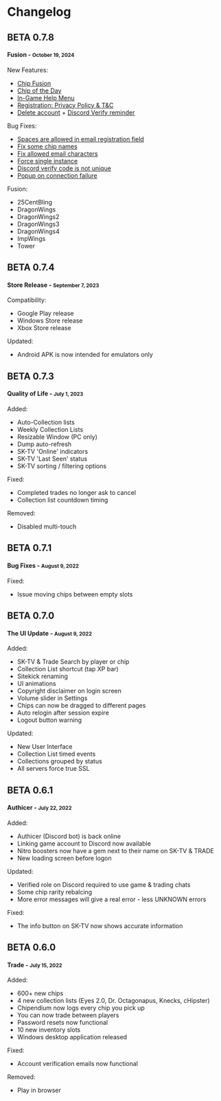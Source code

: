 # Changelog
## **BETA 0.7.8**
#### Fusion - <small>October 19, 2024</small>
New Features:

+ [Chip Fusion](https://github.com/SitekickRemastered/Game/issues/11)
+ [Chip of the Day](https://github.com/SitekickRemastered/Game/issues/25)
+ [In-Game Help Menu](https://github.com/SitekickRemastered/Game/issues/5)
+ [Registration: Privacy Policy & T&C](https://github.com/SitekickRemastered/Game/issues/40)
+ [Delete account](https://github.com/SitekickRemastered/Game/issues/19) + [Discord Verify reminder](https://github.com/SitekickRemastered/Game/issues/1)

Bug Fixes:

+ [Spaces are allowed in email registration field](https://github.com/SitekickRemastered/Game/issues/18)
+ [Fix some chip names](https://github.com/SitekickRemastered/Game/issues/26)
+ [Fix allowed email characters](https://github.com/SitekickRemastered/Game/issues/37)
+ [Force single instance](https://github.com/SitekickRemastered/Game/issues/35)
+ [Discord verify code is not unique](https://github.com/SitekickRemastered/Game/issues/29)
+ [Popup on connection failure](https://github.com/SitekickRemastered/Game/issues/48)

Fusion:

+ 25CentBling
+ DragonWings
+ DragonWings2
+ DragonWings3
+ DragonWings4
+ ImpWings
+ Tower


## **BETA 0.7.4**
#### Store Release - <small>September 7, 2023</small>
Compatibility:

- Google Play release
- Windows Store release
- Xbox Store release

Updated:

- Android APK is now intended for emulators only

## **BETA 0.7.3**
#### Quality of Life - <small>July 1, 2023</small>

Added:

- Auto-Collection lists
- Weekly Collection Lists
- Resizable Window (PC only)
- Dump auto-refresh
- SK-TV 'Online' indicators
- SK-TV 'Last Seen' status
- SK-TV sorting / filtering options

Fixed:

- Completed trades no longer ask to cancel
- Collection list countdown timing

Removed:

- Disabled multi-touch

## BETA 0.7.1
#### Bug Fixes - <small>August 9, 2022</small>
Fixed:

- Issue moving chips between empty slots
    
## BETA 0.7.0
#### The UI Update - <small>August 9, 2022</small>

Added:
    
- SK-TV & Trade Search by player or chip
- Collection List shortcut (tap XP bar)
- Sitekick renaming
- UI animations
- Copyright disclaimer on login screen
- Volume slider in Settings
- Chips can now be dragged to different pages
- Auto relogin after session expire
- Logout button warning

Updated:

- New User Interface
- Collection List timed events
- Collections grouped by status
- All servers force true SSL

## BETA 0.6.1
#### Authicer - <small>July 22, 2022</small>

Added:

- Authicer (Discord bot) is back online
- Linking game account to Discord now available
- Nitro boosters now have a gem next to their name on SK-TV & TRADE
- New loading screen before logon

Updated:

- Verified role on Discord required to use game & trading chats
- Some chip rarity rebalcing
- More error messages will give a real error - less UNKNOWN errors

Fixed:

- The info button on SK-TV now shows accurate information
    
## BETA 0.6.0
#### Trade - <small>July 15, 2022</small>

Added:

- 600+ new chips
- 4 new collection lists (Eyes 2.0, Dr. Octagonapus, Knecks, cHipster)
- Chipendium now logs every chip you pick up
- You can now trade between players
- Password resets now functional
- 10 new inventory slots
- Windows desktop application released

Fixed:

- Account verification emails now functional

Removed:

- Play in browser
